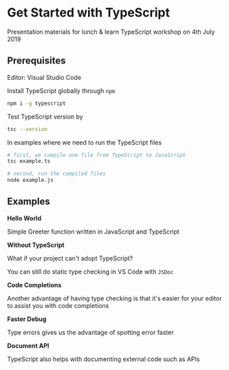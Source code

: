 # Get Started with TypeScript

Presentation materials for lunch & learn TypeScript workshop on 4th July 2019

## Prerequisites

Editor: Visual Studio Code

Install TypeScript globally through `npm`

```sh
npm i -g typescript
```

Test TypeScript version by

```sh
tsc --version
```

In examples where we need to run the TypeScript files

```sh
# first, we compile one file from TypeScript to JavaScript
tsc example.ts

# second, run the compiled files
node example.js
```

## Examples

**Hello World**

Simple Greeter function written in JavaScript and TypeScript

**Without TypeScript**

What if your project can't adopt TypeScript?

You can still do static type checking in VS Code with `JSDoc`

**Code Completions**

Another advantage of having type checking is that it's easier for your editor to
assist you with code completions

**Faster Debug**

Type errors gives us the advantage of spotting error faster

**Document API**

TypeScript also helps with documenting external code such as APIs
